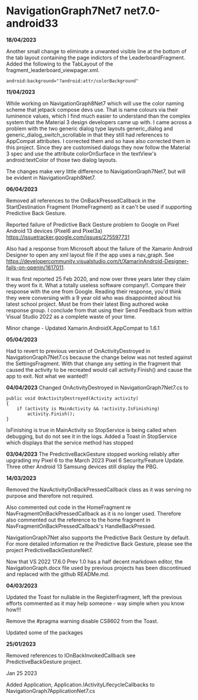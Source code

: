 # NavigationGraph7Net7 net7.0-android33
**18/04/2023**

Another small change to eliminate a unwanted visible line at the bottom of the tab layout containing the page indictors of the LeaderboardFragment. Added the following to the TabLayout of the fragment_leaderboard_viewpager.xml.

```
android:background="?android:attr/colorBackground"
```

**11/04/2023**

While working on NavigationGraph8Net7 which will use the color naming scheme that jetpack compose devs use. That is name colours via their luminence values, which I find much easier to understand than the complex system that the Material 3 design developers came up with. I came across a problem with the two generic dialog type layouts generic_dialog and generic_dialog_switch_scrollable in that they still had references to AppCompat attributes. I corrected them and so have also corrected them in this project. Since they are customised dialogs they now follow the Material 3 spec and use the attribute colorOnSurface in the textView's android:textColor of those two dialog layouts. 

The changes make very little difference to NavigationGraph7Net7, but will be evident in NavigationGraph8Net7.

**06/04/2023**

Removed all references to the OnBackPressedCallback in the StartDestination Fragment (HomeFragment) as it can't be used if supporting Predictive Back Gesture. 

Reported failure of Predictive Back Gesture problem to Google on Pixel Android 13 devices (Pixel6 and Pixel3a) https://issuetracker.google.com/issues/275597731

Also had a response from Microsoft about the failure of the Xamarin Android Designer to open any xml layout file if the app uses a nav_graph. See https://developercommunity.visualstudio.com/t/XamarinAndroid-Designer-fails-on-openin/1617011.

It was first reported 25 Feb 2020, and now over three years later they claim they wont fix it. What a totally useless software company!!. Compare their response with the one from Google. Reading their response, you'd think they were conversing with a 9 year old who was disappointed about his latest school project. Must be from their latest Bing authored woke response group. I conclude from that using their Send Feedback from within Visual Studio 2022 as a complete waste of your time.

Minor change - Updated Xamarin.AndroidX.AppCompat to 1.6.1

**05/04/2023**

Had to revert to previous version of OnActivityDestroyed in NavigationGraph7Net7.cs because the change below was not tested against the SettingsFragment. With that change any setting in the fragment that caused the activity to be recreated would call activity.Finish() and cause the app to exit. Not what we wanted!!

**04/04/2023**
Changed OnActivityDestroyed in NavigationGraph7Net7.cs to

```
public void OnActivityDestroyed(Activity activity)
{
    if (activity is MainActivity && !activity.IsFinishing)
        activity.Finish();
}
```

IsFinishing is true in MainActivity so StopService is being called when debugging, but do not see it in the logs. Added a Toast in StopService which displays that the service method has stopped

**03/04/2023**
The PredictiveBackGesture stopped working reliably after upgrading my Pixel 6 to the March 2023 Pixel 6 Security/Feature Update. Three other Android 13 Samsung devices still display the PBG.



**14/03/2023** 

Removed the NavActivityOnBackPressedCallback class as it was serving no purpose and therefore not required.

Also commented out code in the HomeFragment re NavFragmentOnBackPressedCallback as it is no longer used. Therefore also commented out the reference to the home fragment in NavFragmentOnBackPressedCallback's HandleBackPressed.

NavigationGraph7Net also supports the Predictive Back Gesture by default. For more detailed information re the Predictive Back Gesture, please see the project PredictiveBackGestureNet7.

Now that VS 2022 17.6.0 Prev 1.0 has a half decent markdown editor, the NavigationGraph.docx file used by previous projects has been discontinued and replaced with the github READMe.md.


**04/03/2023** 

Updated the Toast for nullable in the RegisterFragment, left the previous efforts commented as it may help someone - way simple when you know how!!!

Remove the #pragma warning disable CS8602 from the Toast.

Updated some of the packages

**25/01/2023**

Removed references to IOnBackInvokedCallback see PredictiveBackGesture project.

Jan 25 2023

Added Application, Application.IActivityLifecycleCallbacks to NavigationGraph7ApplicationNet7.cs 
